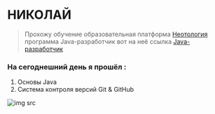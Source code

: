 # НИКОЛАЙ
>Прохожу обучение  образовательная платформа  [Неотология](https://netology.ru/)  
программа Java-разработчик вот на неё ссылка [Java-разработчик](https://netology.ru/programs/java-developer)   

### На сегоднешний день я прошёл :  
1. Основы Java
2. Система контроля версий Git & GitHub

 
![img src](<[https://github.com/nmak1/GIT-course/blob/master/img/87.jpg](https://github.com/nmak1/GIT-course/blob/master/img/87.jpg)" title="Картинка"/>)
